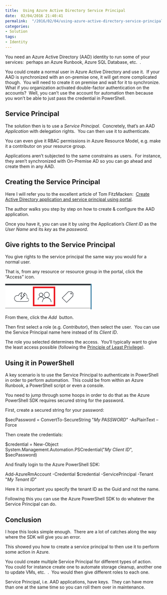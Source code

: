 ```yaml
---
title:  Using Azure Active Directory Service Principal
date:  02/04/2016 21:40:41
permalink:  "/2016/02/04/using-azure-active-directory-service-principal/"
categories:
- Solution
tags:
- Identity
---
```

You need an Azure Active Directory (AAD) identity to run some of your services:  perhaps an Azure Runbook, Azure SQL Database, etc.  .

You could create a normal user in Azure Active Directory and use it.  If your AAD is synchronized with an on-premise one, it will get more complicated though.  You will need to create it on premise and wait for it to synchronize.  What if you organization activated double-factor authentication on the accounts?  Well, you can’t use the account for automation then because you won’t be able to just pass the credential in PowerShell.
<h2>Service Principal</h2>
The solution then is to use a <em>Service Principal</em>.  Concretely, that’s an AAD <em>Application</em> with delegation rights.  You can then use it to authenticate.

You can even give it RBAC permissions in Azure Resource Model, e.g. make it a contributor on your resource group.

Applications aren’t subjected to the same constrains as users.  For instance, they aren’t synchronized with On-Premise AD so you can go ahead and create them in any AAD.
<h2>Creating the Service Principal</h2>
Here I will refer you to the excellent article of Tom FitzMacken:  <a href="https://azure.microsoft.com/en-us/documentation/articles/resource-group-create-service-principal-portal/" target="_blank">Create Active Directory application and service principal using portal</a>.

The author walks you step by step on how to create &amp; configure the AAD application.

Once you have it, you can use it by using the Application’s <em>Client ID</em> as the <em>User Name</em> and its <em>key</em> as the <em>password</em>.
<h2>Give rights to the Service Principal</h2>
You give rights to the service principal the same way you would for a normal user.

That is, from any resource or resource group in the portal, click the “Access” icon.

<a href="assets/2016/2/using-azure-active-directory-service-principal/image.png"><img style="background-image:none;padding-top:0;padding-left:0;display:inline;padding-right:0;border:0;" title="image" src="assets/2016/2/using-azure-active-directory-service-principal/image_thumb.png" alt="image" width="278" height="82" border="0" /></a>

From there, click the <em>Add</em>  button.

Then first select a role (e.g. <em>Contributor</em>), then select the user.  You can use the Service Principal name here instead of its <em>Client ID</em>.

The role you selected determines the access.  You’ll typically want to give the least access possible (following the <a href="https://en.wikipedia.org/wiki/Principle_of_least_privilege" target="_blank">Principle of Least Privilege</a>).
<h2>Using it in PowerShell</h2>
A key scenario is to use the Service Principal to authenticate in PowerShell in order to perform automation.  This could be from within an Azure Runbook, a PowerShell script or even a console.

You need to jump through some hoops in order to do that as the Azure PowerShell SDK requires secured string for the password.

First, create a secured string for your password:

$secPassword = ConvertTo-SecureString "<em>My PASSWORD</em>" -AsPlainText –Force

Then create the credentials:

$credential = New-Object System.Management.Automation.PSCredential("<em>My Client ID</em>", $secPassword)

And finally login to the Azure PowerShell SDK:

Add-AzureRmAccount -Credential $credential -ServicePrincipal -Tenant "<em>My Tenant ID</em>"

Here it is important you specify the tenant ID as the Guid and not the name.

Following this you can use the Azure PowerShell SDK to do whatever the Service Principal can do.
<h2>Conclusion</h2>
I hope this looks simple enough.  There are a lot of catches along the way where the SDK will give you an error.

This showed you how to create a service principal to then use it to perform some action in Azure.

You could create multiple Service Principal for different types of action.  You could for instance create one to automate storage cleanup, another one to update VMs, etc.  .  You would then give different roles to each one.

Service Principal, i.e. AAD applications, have keys.  They can have more than one at the same time so you can roll them over in maintenance.